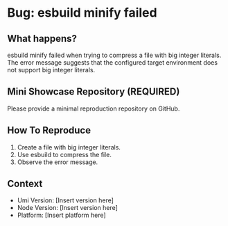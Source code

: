 # Bug: esbuild minify failed

## What happens?

esbuild minify failed when trying to compress a file with big integer literals. The error message suggests that the configured target environment does not support big integer literals.

## Mini Showcase Repository (REQUIRED)

Please provide a minimal reproduction repository on GitHub.

## How To Reproduce

1. Create a file with big integer literals.
2. Use esbuild to compress the file.
3. Observe the error message.

## Context

- Umi Version: [Insert version here]
- Node Version: [Insert version here]
- Platform: [Insert platform here]
